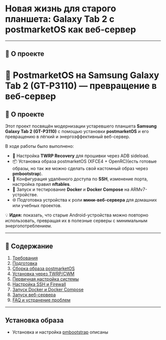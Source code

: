 # Новая жизнь для старого планшета: Galaxy Tab 2 с postmarketOS как веб-сервер

---

## 🚀 О проекте

# 📱 PostmarketOS на Samsung Galaxy Tab 2 (GT-P3110) — превращение в веб-сервер

## 📖 О проекте
Этот проект посвящён модернизации устаревшего планшета **Samsung Galaxy Tab 2 (GT-P3110)** с помощью установки **postmarketOS** и его превращению в лёгкий и энергоэффективный веб-сервер.

В ходе работы было выполнено:
- 🔧 Настройка **TWRP Recovery** для прошивки через ADB sideload.
- 📦 Установка образа postmarketOS (XFCE4 + OpenRC)(есть готовые образы, но так же можно сделать свой кастомный образ через **pmbootstrap**).
- 🔐 Конфигурация удалённого доступа по **SSH**, изменение порта, настройка правил **nftables**.
- 🐳 Запуск и тестирование **Docker** и **Docker Compose** на ARMv7-устройстве.
- 🌐 Подготовка устройства к роли **мини-веб-сервера** для домашних или учебных проектов.

💡 **Идея:** показать, что старые Android-устройства можно повторно использовать, превращая их в полезные серверы с минимальным энергопотреблением.

---

## 📂 Содержание
1. [Требования](#-требования)
2. [Подготовка](#-подготовка)
3. [Сборка образа postmarketOS](#-сборка-образа-postmarketos)
4. [Установка через TWRP/CWM](#-установка-через-twrpcwm)
5. [Первичная настройка системы](#-первичная-настройка-системы)
6. [Настройка SSH и Firewall](#-настройка-ssh-и-firewall)
7. [Запуск Docker и Docker Compose](#-запуск-docker-и-docker-compose)
8. [Запуск веб-сервера](#-запуск-веб-сервера)
9. [FAQ и устранение проблем](#-faq-и-устранение-проблем)

---

## Установка образа 

- Установка и настройка [pmbootstrap](https://wiki.postmarketos.org/wiki/Pmbootstrap/Using_pmbootstrap) описаны   

